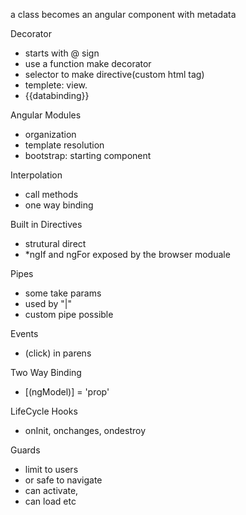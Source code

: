 a class becomes an angular component with metadata

Decorator
- starts with @ sign
- use a function make decorator
- selector to make directive(custom html tag)
- templete: view.
- {{databinding}}

Angular Modules
- organization
- template resolution
- bootstrap: starting component

Interpolation
- call methods
- one way binding

Built in Directives
- strutural direct
- *ngIf and ngFor exposed by the browser moduale

Pipes
- some take params
- used by "|"
- custom pipe possible

Events
- (click) in parens

Two Way Binding
- [(ngModel)] = 'prop'

LifeCycle Hooks
- onInit, onchanges, ondestroy

Guards
- limit to users
- or safe to navigate
- can activate,
- can load etc